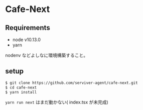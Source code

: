Cafe-Next
===

## Requirements

- node v10.13.0
- yarn

nodenv などよしなに環境構築すること。

## setup

```sh
$ git clone https://github.com/serviver-agent/cafe-next.git
$ cd cafe-next
$ yarn install
```

`yarn run next` はまだ動かない( index.tsx が未完成)
